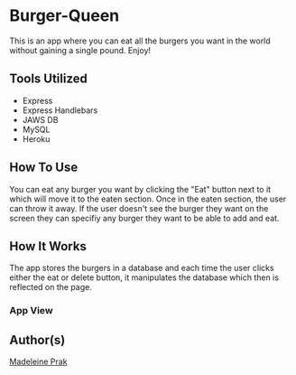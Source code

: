 # Burger-Queen

This is an app where you can eat all the burgers you want in the world without gaining a single pound. Enjoy!

## Tools Utilized
* Express
* Express Handlebars
* JAWS DB
* MySQL
* Heroku

## How To Use
You can eat any burger you want by clicking the "Eat" button next to it which will move it to the eaten section. Once in the eaten section, the user can throw it away. If the user doesn't see the burger they want on the screen they can specifiy any burger they want to be able to add and eat.

## How It Works
The app stores the burgers in a database and each time the user clicks either the eat or delete button, it manipulates the database which then is reflected on the page. 

### App View


## Author(s)
[Madeleine Prak](https://github.com/madeleineprak/)